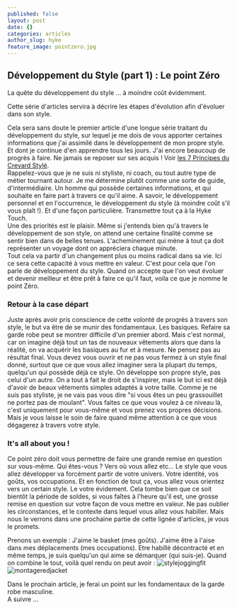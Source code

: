 ```yaml
---
published: false
layout: post
date: {}
categories: articles
author_slug: hyke
feature_image: pointzero.jpg
---
```

## Développement du Style (part 1) : Le point Zéro

La quête du développement du style ... à moindre coût évidemment.

Cette série d'articles servira à décrire les étapes d'évolution afin d'évoluer dans son style.


Cela sera sans doute le premier article d'une longue série traitant du développement du style, sur lequel je me dois de vous apporter certaines informations que j'ai assimilé dans le développement de mon propre style. Et dont je continue d'en apprendre tous les jours. J'ai encore beaucoup de progrès à faire. Ne jamais se reposer sur ses acquis ! Voir [les 7 Principes du Crevard Stylé](http://www.crevardstyle.com/Les-7-Principes-Fondamentaux-Du-Crevard-Styl%C3%A9).  
Rappelez-vous que je ne suis ni styliste, ni coach, ou tout autre type de métier tournant autour. Je me détermine plutôt comme une sorte de guide, d'intermédiaire. Un homme qui possède certaines informations, et qui souhaite en faire part à travers ce qu'il aime. A savoir, le développement personnel et en l'occurrence, le développement du style (à moindre coût s'il vous plaît !). Et d'une façon particulière. Transmettre tout ça à la Hyke Touch.  
Une des priorités est le plaisir. Même si j'entends bien qu'à travers le développement de son style, on attend une certaine finalité comme se sentir bien dans de belles tenues. L'acheminement qui mène à tout ça doit représenter un voyage dont on appréciera chaque minute.  
Tout cela va partir d'un changement plus ou moins radical dans sa vie. Ici ce sera cette capacité à vous mettre en valeur. C'est pour cela que l'on parle de développement du style. Quand on accepte que l'on veut évoluer et devenir meilleur et être prêt à faire ce qu'il faut, voila ce que je nomme le point Zéro.

### Retour à la case départ

Juste après avoir pris conscience de cette volonté de progrès à travers son style, le but va être de se munir des fondamentaux. Les basiques. Refaire sa garde robe peut se montrer difficile d'un premier abord. Mais c'est normal, car on imagine déjà tout un tas de nouveaux vêtements alors que dans la réalité, on va acquérir les basiques au fur et à mesure.
Ne pensez pas au résultat final. Vous devez vous ouvrir et ne pas vous fermez à un style final donné, surtout que ce que vous allez imaginer sera la plupart du temps, quelqu'un qui possède déjà ce style. On développe son propre style, pas celui d'un autre. On a tout à fait le droit de s'inspirer, mais le but ici est déjà d'avoir de beaux vêtements simples adaptés à votre taille. Comme je ne suis pas styliste, je ne vais pas vous dire "si vous êtes un peu grassouillet ne portez pas de moulant". Vous faites ce que vous voulez à ce niveau là, c'est uniquement pour vous-même et vous prenez vos propres décisions. Mais je vous laisse le soin de faire quand même attention à ce que vous dégagerez à travers votre style.

### It's all about you !

Ce point zéro doit vous permettre de faire une grande remise en question sur vous-même. Qui êtes-vous ? Vers où vous allez etc... 
Le style que vous allez développer va forcément partir de votre univers. Votre identité, vos goûts, vos occupations. Et en fonction de tout ça, vous allez vous orientez vers un certain style. Le votre évidement. 
Cela tombe bien que ce soit bientôt la période de soldes, si vous faîtes à l'heure qu'il est, une grosse remise en question sur votre façon de vous mettre en valeur. Ne pas oublier les circonstances, et le contexte dans lequel vous allez vous habiller. Mais nous le verrons dans une prochaine partie de cette lignée d'articles, je vous le promets.

Prenons un exemple : J'aime le basket (mes goûts). J'aime être à l'aise dans mes déplacements (mes occupations). Etre habillé décontracté et en même temps, je suis quelqu'un qui aime se démarquer (qui suis-je). Quand on combine le tout, voilà quel rendu on peut avoir : 
![stylejoggingfit]({{site.url}}/{{site.baseurl}}img/stylejoggingfit.jpg)  
![montageredjacket]({{site.url}}/{{site.baseurl}}img/montageredjacket.jpg)

Dans le prochain article, je ferai un point sur les fondamentaux de la garde robe masculine.  
A suivre ...
